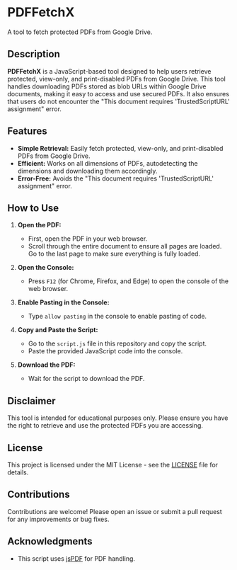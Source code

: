 # PDFFetchX

A tool to fetch protected PDFs from Google Drive.

## Description

**PDFFetchX** is a JavaScript-based tool designed to help users retrieve protected, view-only, and print-disabled PDFs from Google Drive. This tool handles downloading PDFs stored as blob URLs within Google Drive documents, making it easy to access and use secured PDFs. It also ensures that users do not encounter the "This document requires 'TrustedScriptURL' assignment" error.

## Features

- **Simple Retrieval:** Easily fetch protected, view-only, and print-disabled PDFs from Google Drive.
- **Efficient:** Works on all dimensions of PDFs, autodetecting the dimensions and downloading them accordingly.
- **Error-Free:** Avoids the "This document requires 'TrustedScriptURL' assignment" error.

## How to Use

1. **Open the PDF:**
   - First, open the PDF in your web browser.
   - Scroll through the entire document to ensure all pages are loaded. Go to the last page to make sure everything is fully loaded.

2. **Open the Console:**
   - Press `F12` (for Chrome, Firefox, and Edge) to open the console of the web browser.

3. **Enable Pasting in the Console:**
   - Type `allow pasting` in the console to enable pasting of code.

4. **Copy and Paste the Script:**
   - Go to the `script.js` file in this repository and copy the script.
   - Paste the provided JavaScript code into the console.

5. **Download the PDF:**
   - Wait for the script to download the PDF.

## Disclaimer

This tool is intended for educational purposes only. Please ensure you have the right to retrieve and use the protected PDFs you are accessing.

## License

This project is licensed under the MIT License - see the [LICENSE](LICENSE) file for details.

## Contributions

Contributions are welcome! Please open an issue or submit a pull request for any improvements or bug fixes.

## Acknowledgments

- This script uses [jsPDF](https://cdnjs.cloudflare.com/ajax/libs/jspdf/1.3.2/jspdf.min.js) for PDF handling.
